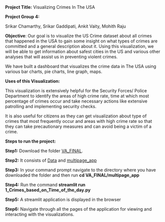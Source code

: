 **Project Title:** Visualizing Crimes In The USA

**Project Group 4:**

Srikar Chamarthy, 
Srikar Gaddipati, 
Ankit Vaity, 
Mohith Raju 

**Objective**: Our goal is to visualize the US Crime dataset about all crimes that happened in the USA to gain some insight on what types of crimes are committed and a general description about it. Using this visualization, we will be able to get information about safest cities in the US and various other analyses that will assist us in preventing violent crimes.

We have built a dashboard that visualizes the crime data in The USA using various bar charts, pie charts, line graph, maps.


**Uses of this Visualization:**

This visualization is extensively helpful for the Security Forces/ Police Department to identify the areas of high crime rate, time at which most percentage of crimes occur and take necessary actions like extensive patrolling and implementing security checks.

It is also useful for citizens as they can get visualization about type of crimes that most frequently occur and areas with high crime rate so that they can take precautionary measures and can avoid being a victim of a crime.

**Steps to run the project:**

**Step1:** Download the folder [VA_FINAL](https://github.com/champsrikar/Visualizing-Crimes-in-USA/tree/main/VA_Final). 

**Step2:** It consists of [Data](https://github.com/champsrikar/Visualizing-Crimes-in-USA/tree/main/VA_Final/Data) and [multipage_app](https://github.com/champsrikar/Visualizing-Crimes-in-USA/tree/main/VA_Final/multipage_app)

**Step3:** In your command prompt navigate to the directory where you have downloaded the folder and then run **cd VA_FINAL/multipage_app**

**Step4:** Run the command **streamlit run 1_Crimes_based_on_Time_of_the_day.py**

**Step5:** A streamlit application is displayed in the browser

**Step6:** Navigate through all the pages of the application for viewing and interacting with the visualizations.
